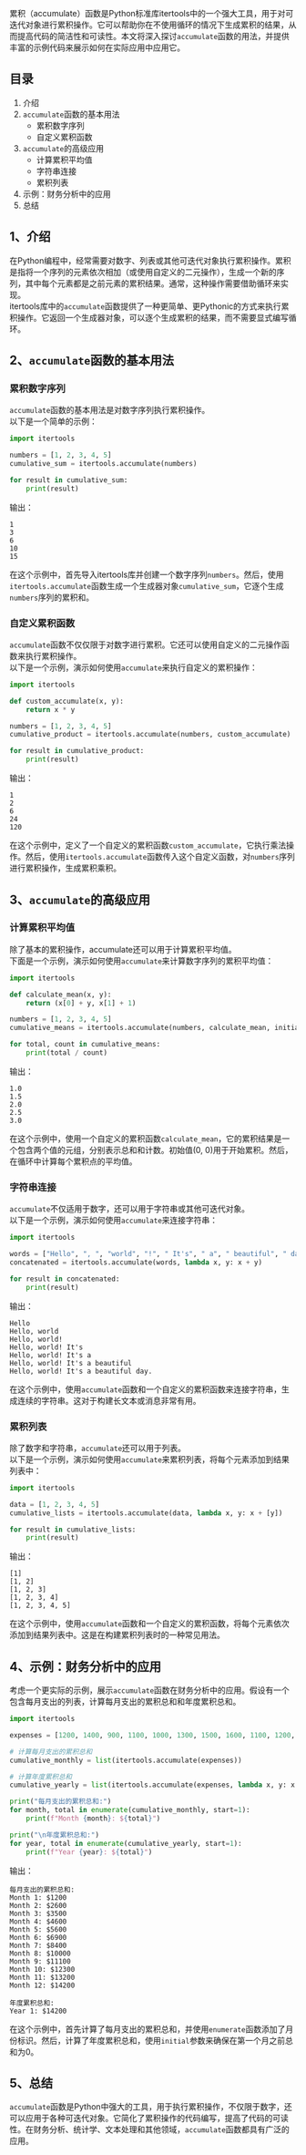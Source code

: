 累积（accumulate）函数是Python标准库itertools中的一个强大工具，用于对可迭代对象进行累积操作。它可以帮助你在不使用循环的情况下生成累积的结果，从而提高代码的简洁性和可读性。本文将深入探讨`accumulate`函数的用法，并提供丰富的示例代码来展示如何在实际应用中应用它。
<a name="RbUvW"></a>
## 目录

1. 介绍
2. `accumulate`函数的基本用法
   - 累积数字序列
   - 自定义累积函数
3. `accumulate`的高级应用
   - 计算累积平均值
   - 字符串连接
   - 累积列表
4. 示例：财务分析中的应用
5. 总结
<a name="OxgLy"></a>
## 1、介绍
在Python编程中，经常需要对数字、列表或其他可迭代对象执行累积操作。累积是指将一个序列的元素依次相加（或使用自定义的二元操作），生成一个新的序列，其中每个元素都是之前元素的累积结果。通常，这种操作需要借助循环来实现。<br />itertools库中的`accumulate`函数提供了一种更简单、更Pythonic的方式来执行累积操作。它返回一个生成器对象，可以逐个生成累积的结果，而不需要显式编写循环。
<a name="WWvRk"></a>
## 2、`accumulate`函数的基本用法
<a name="g8vBe"></a>
### 累积数字序列
`accumulate`函数的基本用法是对数字序列执行累积操作。<br />以下是一个简单的示例：
```python
import itertools

numbers = [1, 2, 3, 4, 5]
cumulative_sum = itertools.accumulate(numbers)

for result in cumulative_sum:
    print(result)
```
输出：
```
1
3
6
10
15
```
在这个示例中，首先导入itertools库并创建一个数字序列`numbers`。然后，使用`itertools.accumulate`函数生成一个生成器对象`cumulative_sum`，它逐个生成`numbers`序列的累积和。
<a name="MzWtu"></a>
### 自定义累积函数
`accumulate`函数不仅仅限于对数字进行累积。它还可以使用自定义的二元操作函数来执行累积操作。<br />以下是一个示例，演示如何使用`accumulate`来执行自定义的累积操作：
```python
import itertools

def custom_accumulate(x, y):
    return x * y

numbers = [1, 2, 3, 4, 5]
cumulative_product = itertools.accumulate(numbers, custom_accumulate)

for result in cumulative_product:
    print(result)
```
输出：
```
1
2
6
24
120
```
在这个示例中，定义了一个自定义的累积函数`custom_accumulate`，它执行乘法操作。然后，使用`itertools.accumulate`函数传入这个自定义函数，对`numbers`序列进行累积操作，生成累积乘积。
<a name="GWUFl"></a>
## 3、`accumulate`的高级应用
<a name="aCuyE"></a>
### 计算累积平均值
除了基本的累积操作，accumulate还可以用于计算累积平均值。<br />下面是一个示例，演示如何使用`accumulate`来计算数字序列的累积平均值：
```python
import itertools

def calculate_mean(x, y):
    return (x[0] + y, x[1] + 1)

numbers = [1, 2, 3, 4, 5]
cumulative_means = itertools.accumulate(numbers, calculate_mean, initial=(0, 0))

for total, count in cumulative_means:
    print(total / count)
```
输出：
```
1.0
1.5
2.0
2.5
3.0
```
在这个示例中，使用一个自定义的累积函数`calculate_mean`，它的累积结果是一个包含两个值的元组，分别表示总和和计数。初始值(0, 0)用于开始累积。然后，在循环中计算每个累积点的平均值。
<a name="ZUoTB"></a>
### 字符串连接
`accumulate`不仅适用于数字，还可以用于字符串或其他可迭代对象。<br />以下是一个示例，演示如何使用`accumulate`来连接字符串：
```python
import itertools

words = ["Hello", ", ", "world", "!", " It's", " a", " beautiful", " day."]
concatenated = itertools.accumulate(words, lambda x, y: x + y)

for result in concatenated:
    print(result)
```
输出：
```
Hello
Hello, world
Hello, world!
Hello, world! It's
Hello, world! It's a
Hello, world! It's a beautiful
Hello, world! It's a beautiful day.
```
在这个示例中，使用`accumulate`函数和一个自定义的累积函数来连接字符串，生成连续的字符串。这对于构建长文本或消息非常有用。
<a name="SBMzR"></a>
### 累积列表
除了数字和字符串，`accumulate`还可以用于列表。<br />以下是一个示例，演示如何使用`accumulate`来累积列表，将每个元素添加到结果列表中：
```python
import itertools

data = [1, 2, 3, 4, 5]
cumulative_lists = itertools.accumulate(data, lambda x, y: x + [y])

for result in cumulative_lists:
    print(result)
```
输出：
```
[1]
[1, 2]
[1, 2, 3]
[1, 2, 3, 4]
[1, 2, 3, 4, 5]
```
在这个示例中，使用`accumulate`函数和一个自定义的累积函数，将每个元素依次添加到结果列表中。这是在构建累积列表时的一种常见用法。
<a name="dbbHR"></a>
## 4、示例：财务分析中的应用
考虑一个更实际的示例，展示`accumulate`函数在财务分析中的应用。假设有一个包含每月支出的列表，计算每月支出的累积总和和年度累积总和。
```python
import itertools

expenses = [1200, 1400, 900, 1100, 1000, 1300, 1500, 1600, 1100, 1200, 900, 1000]

# 计算每月支出的累积总和
cumulative_monthly = list(itertools.accumulate(expenses))

# 计算年度累积总和
cumulative_yearly = list(itertools.accumulate(expenses, lambda x, y: x + y, initial=0))

print("每月支出的累积总和:")
for month, total in enumerate(cumulative_monthly, start=1):
    print(f"Month {month}: ${total}")

print("\n年度累积总和:")
for year, total in enumerate(cumulative_yearly, start=1):
    print(f"Year {year}: ${total}")
```
输出：
```
每月支出的累积总和:
Month 1: $1200
Month 2: $2600
Month 3: $3500
Month 4: $4600
Month 5: $5600
Month 6: $6900
Month 7: $8400
Month 8: $10000
Month 9: $11100
Month 10: $12300
Month 11: $13200
Month 12: $14200

年度累积总和:
Year 1: $14200
```
在这个示例中，首先计算了每月支出的累积总和，并使用`enumerate`函数添加了月份标识。然后，计算了年度累积总和，使用`initial`参数来确保在第一个月之前总和为0。
<a name="fTNsn"></a>
## 5、总结
`accumulate`函数是Python中强大的工具，用于执行累积操作，不仅限于数字，还可以应用于各种可迭代对象。它简化了累积操作的代码编写，提高了代码的可读性。在财务分析、统计学、文本处理和其他领域，`accumulate`函数都具有广泛的应用。

